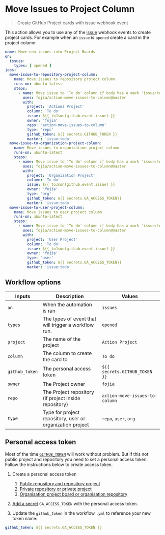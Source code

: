 # Move Issues to Project Column

> Create GitHub Project cards with issue webhook event

This action allows you to use any of the [issue](https://help.github.com/en/articles/events-that-trigger-workflows#issues-event-issues) webhook events to create project cards. For example when an `issue` is `opened` create a card in the project column.

```yml
name: Move new issues into Project Boards
on:
  issues:
    types: [ opened ]
jobs:
  move-issue-to-repository-project-column:
    name: Move issues to repository project column
    runs-on: ubuntu-latest
    steps:
      - name: Move issue to 'To do' column if body has a mark 'issue:todo'
        uses: fojia/action-move-issues-to-column@master
        with:
          project: 'Actions Project'
          column: 'To do'
          issue: ${{ toJson(github.event.issue) }}
          owner: 'fojia'
          repo: 'action-move-issues-to-column'
          type: 'repo'
          github_token: ${{ secrets.GITHUB_TOKEN }}
          marker: 'issue:todo'
  move-issue-to-organization-project-column:
    name: Move issues to organization project column
    runs-on: ubuntu-latest
    steps:
      - name: Move issue to 'To do' column if body has a mark 'issue:todo'
        uses: fojia/action-move-issues-to-column@master
        with:
          project: 'Organization Project'
          column: 'To do'
          issue: ${{ toJson(github.event.issue) }}
          owner: 'fojia'
          type: 'org'
          github_token: ${{ secrets.GA_ACCESS_TOKEN}}
          marker: 'issue:todo'
  move-issue-to-user-project-column:
    name: Move issues to user project column
    runs-on: ubuntu-latest
    steps:
      - name: Move issue to 'To do' column if body has a mark 'issue:todo'
        uses: fojia/action-move-issues-to-column@master
        with:
          project: 'User Project'
          column: 'To do'
          issue: ${{ toJson(github.event.issue) }}
          owner: 'fojia'
          type: 'user'
          github_token: ${{ secrets.GA_ACCESS_TOKEN}}
          marker: 'issue:todo'
```
## Workflow options

| Inputs         | Description                                               | Values                         |
|----------------|-----------------------------------------------------------|--------------------------------|
| `on`           | When the automation is ran                                | `issues`                       |
| `types`        | The types of event that will trigger a workflow run.      | `opened`                       |
| `project`      | The name of the project                                   | `Action Project`               |
| `column`       | The column to create the card to                          | `To do`                        |
| `github_token` | The personal access token                                 | `${{ secrets.GITHUB_TOKEN }}`  |
| `owner`        | The Project owner                                         | `fojia`                        |
| `repo`         | The Project repository (if project inside repository)     | `action-move-issues-to-column` |
| `type`         | Type for project repository, user or organization project | `repo`, `user`, `org`          |

## Personal access token

Most of the time [`GITHUB_TOKEN`](https://help.github.com/en/actions/configuring-and-managing-workflows/authenticating-with-the-github_token) will work without problem. But if this not public project and repository you need to set a personal access token. Follow the instructions below to create access token. 

1. Create a personal access token
    1. [Public repository and repository project](https://github.com/settings/tokens/new?scopes=repo&description=GHPROJECT_TOKEN)
    1. [Private repository or private project](https://github.com/settings/tokens/new?scopes=repo&description=GHPROJECT_TOKEN)
    1. [Organisation project board or organisation repository](https://github.com/settings/tokens/new?scopes=repo,write:org&description=GHPROJECT_TOKEN)

1. [Add a secret](https://docs.github.com/en/actions/reference/encrypted-secrets#creating-encrypted-secrets-for-a-repository) `GA_ACCESS_TOKEN` with the personal access token.
1. Update the `github_token` in the workflow `.yml`  to reference your new token name:
```yaml
github_token: ${{ secrets.GA_ACCESS_TOKEN }}
```